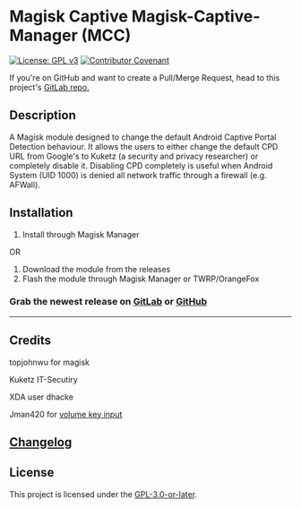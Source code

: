 # Magisk Captive Magisk-Captive-Manager (MCC)
[![License: GPL v3](https://img.shields.io/badge/License-GPLv3-blue.svg)](https://www.gnu.org/licenses/gpl-3.0) [![Contributor Covenant](https://img.shields.io/badge/Contributor%20Covenant-v2.0%20adopted-ff69b4.svg)](CODE_OF_CONDUCT.md)

If you're on GitHub and want to create a Pull/Merge Request, head to this project's [GitLab repo.](https://gitlab.com/muink/magisk-captive-manager)

## Description
A Magisk module designed to change the default Android Captive Portal Detection behaviour. It allows the users to either change the default CPD URL from Google's to Kuketz (a security and privacy researcher) or completely disable it. Disabling CPD completely is useful when Android System (UID 1000) is denied all network traffic through a firewall (e.g. AFWall).

## Installation
1. Install through Magisk Manager 

OR

1. Download the module from the releases
2. Flash the module through Magisk Manager or TWRP/OrangeFox

### Grab the newest release on [GitLab](https://gitlab.com/muink/magisk-captive-manager/releases) or [GitHub](https://github.com/muink/magisk-captive-manager/releases)

---

## Credits
topjohnwu for magisk

Kuketz IT-Secutiry

XDA user dhacke

Jman420 for [volume key input](https://github.com/Jman420/magisk_selinux_manager/blob/develop/common/install.sh)
## [Changelog](./CHANGELOG)

## License
This project is licensed under the [GPL-3.0-or-later](https://www.gnu.org/licenses/gpl-3.0.html).

